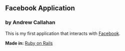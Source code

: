 ## Facebook Application
### by Andrew Callahan

This is my first application that interacts with [Facebook](https://www.facebook.com/).

**Made in:** [Ruby on Rails](http://rubyonrails.org/)